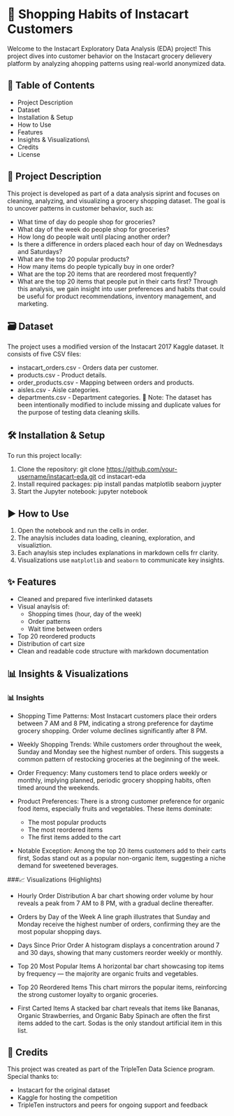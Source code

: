 # 🛒 Shopping Habits of Instacart Customers

Welcome to the Instacart Exploratory Data Analysis (EDA) project! This project dives into customer behavior on the Instacart grocery delievery platform by analyzing ahopping patterns using real-world anonymized data. 

## 📌 Table of Contents
  - Project Description
  - Dataset
  - Installation & Setup
  - How to Use
  - Features
  - Insights & Visualizations\
  - Credits
  - License

## 📖 Project Description

This project is developed as part of a data analysis siprint and focuses on cleaning, analyzing, and visualizing a grocery shopping dataset. The goal is to uncover patterns in customer behavior, such as: 
  - What time of day do people shop for groceries?
  - What day of the week do people shop for groceries?
  - How long do people wait until placing another order?
  - Is there a difference in orders placed each hour of day on Wednesdays and Saturdays?
  - What are the top 20 popular products?
  - How many items do people typically buy in one order?
  - What are the top 20 items that are reordered most frequently?
  - What are the top 20 items that people put in their carts first?
Through this analysis, we gain insight into user preferences and habits that could be useful for product recommendations, inventory management, and marketing.

## 🗃️ Dataset
The project uses a modified version of the Instacart 2017 Kaggle dataset. It consists of five CSV files:
  - instacart_orders.csv - Orders data per customer.
  - products.csv - Product details.
  - order_products.csv - Mapping between orders and products.
  - aisles.csv - Aisle categories. 
  - departments.csv - Department categories.
  📌 Note: The dataset has been intentionally modified to include missing and duplicate values for the purpose of testing data cleaning skills.

## 🛠 Installation & Setup
To run this project locally: 
  1. Clone the repository:
     git clone https://github.com/your-username/instacart-eda.git
     cd instacart-eda
  2. Install required packages:
     pip install pandas matplotlib seaborn juypter
  3. Start the Jupyter notebook:
     jupyter notebook

## ▶️ How to Use
  1. Open the notebook and run the cells in order.
  2. The anaylsis includes data loading, cleaning, exploration, and visualiztion.
  3. Each anaylsis step includes explanations in markdown cells frr clarity.
  4. Visualizations use `matplotlib` and `seaborn` to communicate key insights. 

## ✨ Features
  - Cleaned and prepared five interlinked datasets
  - Visual anaylsis of:
     - Shopping times (hour, day of the week)
     - Order patterns
     - Wait time between orders
  - Top 20 reordered products
  - Distribution of cart size
  - Clean and readable code structure with markdown documentation

## 📊 Insights & Visualizations
### 📊 Insights
  - Shopping Time Patterns:
    Most Instacart customers place their orders between 7 AM and 8 PM, indicating a strong     preference for daytime grocery shopping. Order volume declines significantly after 8 PM.

  - Weekly Shopping Trends:
    While customers order throughout the week, Sunday and Monday see the highest number of orders. This suggests a common pattern of restocking groceries at the beginning of the week.

  - Order Frequency:
    Many customers tend to place orders weekly or monthly, implying planned, periodic grocery shopping habits, often timed around the weekends.

  - Product Preferences:
    There is a strong customer preference for organic food items, especially fruits and vegetables. These items dominate:
    -  The most popular products
    -  The most reordered items
    -  The first items added to the cart

  - Notable Exception:
Among the top 20 items customers add to their carts first, Sodas stand out as a popular non-organic item, suggesting a niche demand for sweetened beverages.

###📈 Visualizations (Highlights)
  - Hourly Order Distribution
  A bar chart showing order volume by hour reveals a peak from 7 AM to 8 PM, with a gradual decline thereafter.
  
  - Orders by Day of the Week
  A line graph illustrates that Sunday and Monday receive the highest number of orders, confirming they are the most popular shopping days.
  
  - Days Since Prior Order
  A histogram displays a concentration around 7 and 30 days, showing that many customers reorder weekly or monthly.
  
  - Top 20 Most Popular Items
  A horizontal bar chart showcasing top items by frequency — the majority are organic fruits and vegetables.
  
  - Top 20 Reordered Items
  This chart mirrors the popular items, reinforcing the strong customer loyalty to organic groceries.
  
  - First Carted Items
  A stacked bar chart reveals that items like Bananas, Organic Strawberries, and Organic Baby Spinach are often the first items added to the cart. Sodas is the only standout artificial item in this list.

## 🤝 Credits
This project was created as part of the TripleTen Data Science program.
Special thanks to:
  - Instacart for the original dataset
  - Kaggle for hosting the competition
  - TripleTen instructors and peers for ongoing support and feedback
